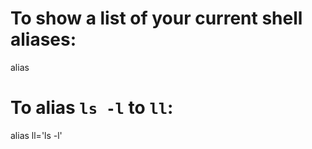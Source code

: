 # To show a list of your current shell aliases:

alias

# To alias `ls -l` to `ll`:

alias ll='ls -l'
